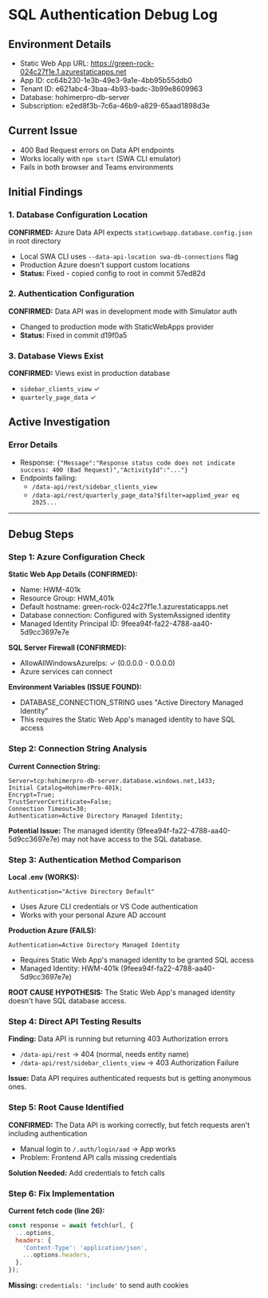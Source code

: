 # SQL Authentication Debug Log

## Environment Details
- Static Web App URL: https://green-rock-024c27f1e.1.azurestaticapps.net
- App ID: cc64b230-1e3b-49e3-9a1e-4bb95b55ddb0
- Tenant ID: e621abc4-3baa-4b93-badc-3b99e8609963
- Database: hohimerpro-db-server
- Subscription: e2ed8f3b-7c6a-46b9-a829-65aad1898d3e

## Current Issue
- 400 Bad Request errors on Data API endpoints
- Works locally with `npm start` (SWA CLI emulator)
- Fails in both browser and Teams environments

## Initial Findings

### 1. Database Configuration Location
**CONFIRMED:** Azure Data API expects `staticwebapp.database.config.json` in root directory
- Local SWA CLI uses `--data-api-location swa-db-connections` flag
- Production Azure doesn't support custom locations
- **Status:** Fixed - copied config to root in commit 57ed82d

### 2. Authentication Configuration
**CONFIRMED:** Data API was in development mode with Simulator auth
- Changed to production mode with StaticWebApps provider
- **Status:** Fixed in commit d19f0a5

### 3. Database Views Exist
**CONFIRMED:** Views exist in production database
- `sidebar_clients_view` ✓
- `quarterly_page_data` ✓

## Active Investigation

### Error Details
- Response: `{"Message":"Response status code does not indicate success: 400 (Bad Request)","ActivityId":"..."}`
- Endpoints failing:
  - `/data-api/rest/sidebar_clients_view`
  - `/data-api/rest/quarterly_page_data?$filter=applied_year eq 2025...`

---

## Debug Steps

### Step 1: Azure Configuration Check

**Static Web App Details (CONFIRMED):**
- Name: HWM-401k
- Resource Group: HWM_401k
- Default hostname: green-rock-024c27f1e.1.azurestaticapps.net
- Database connection: Configured with SystemAssigned identity
- Managed Identity Principal ID: 9feea94f-fa22-4788-aa40-5d9cc3697e7e

**SQL Server Firewall (CONFIRMED):**
- AllowAllWindowsAzureIps: ✓ (0.0.0.0 - 0.0.0.0)
- Azure services can connect

**Environment Variables (ISSUE FOUND):**
- DATABASE_CONNECTION_STRING uses "Active Directory Managed Identity"
- This requires the Static Web App's managed identity to have SQL access

### Step 2: Connection String Analysis

**Current Connection String:**
```
Server=tcp:hohimerpro-db-server.database.windows.net,1433;
Initial Catalog=HohimerPro-401k;
Encrypt=True;
TrustServerCertificate=False;
Connection Timeout=30;
Authentication=Active Directory Managed Identity;
```

**Potential Issue:** The managed identity (9feea94f-fa22-4788-aa40-5d9cc3697e7e) may not have access to the SQL database.

### Step 3: Authentication Method Comparison

**Local .env (WORKS):**
```
Authentication="Active Directory Default"
```
- Uses Azure CLI credentials or VS Code authentication
- Works with your personal Azure AD account

**Production Azure (FAILS):**
```
Authentication=Active Directory Managed Identity
```
- Requires Static Web App's managed identity to be granted SQL access
- Managed Identity: HWM-401k (9feea94f-fa22-4788-aa40-5d9cc3697e7e)

**ROOT CAUSE HYPOTHESIS:** The Static Web App's managed identity doesn't have SQL database access.

### Step 4: Direct API Testing Results

**Finding:** Data API is running but returning 403 Authorization errors
- `/data-api/rest` → 404 (normal, needs entity name)
- `/data-api/rest/sidebar_clients_view` → 403 Authorization Failure

**Issue:** Data API requires authenticated requests but is getting anonymous ones.

### Step 5: Root Cause Identified

**CONFIRMED:** The Data API is working correctly, but fetch requests aren't including authentication
- Manual login to `/.auth/login/aad` → App works
- Problem: Frontend API calls missing credentials

**Solution Needed:** Add credentials to fetch calls

### Step 6: Fix Implementation

**Current fetch code (line 26):**
```javascript
const response = await fetch(url, {
  ...options,
  headers: {
    'Content-Type': 'application/json',
    ...options.headers,
  },
});
```

**Missing:** `credentials: 'include'` to send auth cookies

